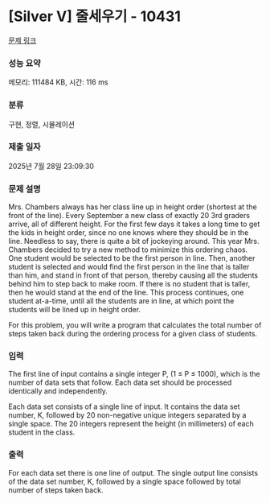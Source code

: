# [Silver V] 줄세우기 - 10431 

[문제 링크](https://www.acmicpc.net/problem/10431) 

### 성능 요약

메모리: 111484 KB, 시간: 116 ms

### 분류

구현, 정렬, 시뮬레이션

### 제출 일자

2025년 7월 28일 23:09:30

### 문제 설명

<p>Mrs. Chambers always has her class line up in height order (shortest at the front of the line). Every September a new class of exactly 20 3rd graders arrive, all of different height. For the first few days it takes a long time to get the kids in height order, since no one knows where they should be in the line. Needless to say, there is quite a bit of jockeying around. This year Mrs. Chambers decided to try a new method to minimize this ordering chaos. One student would be selected to be the first person in line. Then, another student is selected and would find the first person in the line that is taller than him, and stand in front of that person, thereby causing all the students behind him to step back to make room. If there is no student that is taller, then he would stand at the end of the line. This process continues, one student at-a-time, until all the students are in line, at which point the students will be lined up in height order.</p>

<p>For this problem, you will write a program that calculates the total number of steps taken back during the ordering process for a given class of students.</p>

### 입력 

 <p>The first line of input contains a single integer P, (1 ≤ P ≤ 1000), which is the number of data sets that follow. Each data set should be processed identically and independently.</p>

<p>Each data set consists of a single line of input. It contains the data set number, K, followed by 20 non-negative unique integers separated by a single space. The 20 integers represent the height (in millimeters) of each student in the class.</p>

### 출력 

 <p>For each data set there is one line of output. The single output line consists of the data set number, K, followed by a single space followed by total number of steps taken back.</p>

